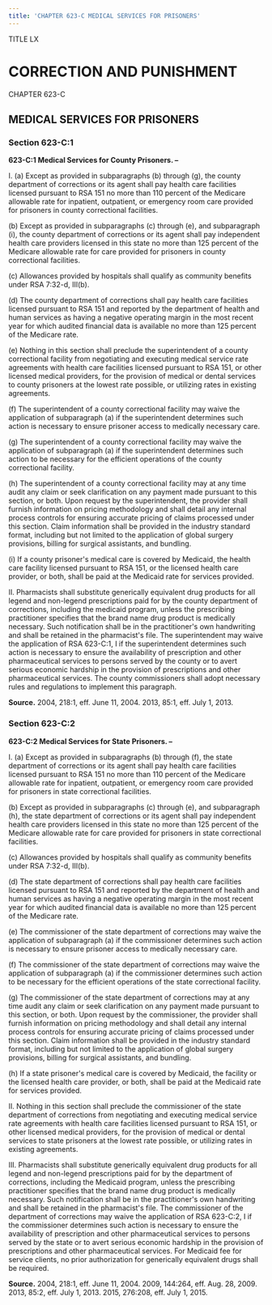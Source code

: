 ```yaml
---
title: 'CHAPTER 623-C MEDICAL SERVICES FOR PRISONERS'
---
```


TITLE LX
                                             
CORRECTION AND PUNISHMENT
=========================

CHAPTER 623-C
                                             
MEDICAL SERVICES FOR PRISONERS
------------------------------

### Section 623-C:1

 **623-C:1 Medical Services for County Prisoners. –**
                                             
 I. (a) Except as provided in subparagraphs (b) through (g), the
county department of corrections or its agent shall pay health care
facilities licensed pursuant to RSA 151 no more than 110 percent of the
Medicare allowable rate for inpatient, outpatient, or emergency room
care provided for prisoners in county correctional facilities.
                                             
 (b) Except as provided in subparagraphs (c) through (e), and
subparagraph (i), the county department of corrections or its agent
shall pay independent health care providers licensed in this state no
more than 125 percent of the Medicare allowable rate for care provided
for prisoners in county correctional facilities.
                                             
 (c) Allowances provided by hospitals shall qualify as community
benefits under RSA 7:32-d, III(b).
                                             
 (d) The county department of corrections shall pay health care
facilities licensed pursuant to RSA 151 and reported by the department
of health and human services as having a negative operating margin in
the most recent year for which audited financial data is available no
more than 125 percent of the Medicare rate.
                                             
 (e) Nothing in this section shall preclude the superintendent of
a county correctional facility from negotiating and executing medical
service rate agreements with health care facilities licensed pursuant to
RSA 151, or other licensed medical providers, for the provision of
medical or dental services to county prisoners at the lowest rate
possible, or utilizing rates in existing agreements.
                                             
 (f) The superintendent of a county correctional facility may
waive the application of subparagraph (a) if the superintendent
determines such action is necessary to ensure prisoner access to
medically necessary care.
                                             
 (g) The superintendent of a county correctional facility may
waive the application of subparagraph (a) if the superintendent
determines such action to be necessary for the efficient operations of
the county correctional facility.
                                             
 (h) The superintendent of a county correctional facility may at
any time audit any claim or seek clarification on any payment made
pursuant to this section, or both. Upon request by the superintendent,
the provider shall furnish information on pricing methodology and shall
detail any internal process controls for ensuring accurate pricing of
claims processed under this section. Claim information shall be provided
in the industry standard format, including but not limited to the
application of global surgery provisions, billing for surgical
assistants, and bundling.
                                             
 (i) If a county prisoner's medical care is covered by Medicaid,
the health care facility licensed pursuant to RSA 151, or the licensed
health care provider, or both, shall be paid at the Medicaid rate for
services provided.
                                             
 II. Pharmacists shall substitute generically equivalent drug
products for all legend and non-legend prescriptions paid for by the
county department of corrections, including the medicaid program, unless
the prescribing practitioner specifies that the brand name drug product
is medically necessary. Such notification shall be in the practitioner's
own handwriting and shall be retained in the pharmacist's file. The
superintendent may waive the application of RSA 623-C:1, I if the
superintendent determines such action is necessary to ensure the
availability of prescription and other pharmaceutical services to
persons served by the county or to avert serious economic hardship in
the provision of prescriptions and other pharmaceutical services. The
county commissioners shall adopt necessary rules and regulations to
implement this paragraph.

**Source.** 2004, 218:1, eff. June 11, 2004. 2013, 85:1, eff. July 1,
2013.

### Section 623-C:2

 **623-C:2 Medical Services for State Prisoners. –**
                                             
 I. (a) Except as provided in subparagraphs (b) through (f), the
state department of corrections or its agent shall pay health care
facilities licensed pursuant to RSA 151 no more than 110 percent of the
Medicare allowable rate for inpatient, outpatient, or emergency room
care provided for prisoners in state correctional facilities.
                                             
 (b) Except as provided in subparagraphs (c) through (e), and
subparagraph (h), the state department of corrections or its agent shall
pay independent health care providers licensed in this state no more
than 125 percent of the Medicare allowable rate for care provided for
prisoners in state correctional facilities.
                                             
 (c) Allowances provided by hospitals shall qualify as community
benefits under RSA 7:32-d, III(b).
                                             
 (d) The state department of corrections shall pay health care
facilities licensed pursuant to RSA 151 and reported by the department
of health and human services as having a negative operating margin in
the most recent year for which audited financial data is available no
more than 125 percent of the Medicare rate.
                                             
 (e) The commissioner of the state department of corrections may
waive the application of subparagraph (a) if the commissioner determines
such action is necessary to ensure prisoner access to medically
necessary care.
                                             
 (f) The commissioner of the state department of corrections may
waive the application of subparagraph (a) if the commissioner determines
such action to be necessary for the efficient operations of the state
correctional facility.
                                             
 (g) The commissioner of the state department of corrections may
at any time audit any claim or seek clarification on any payment made
pursuant to this section, or both. Upon request by the commissioner, the
provider shall furnish information on pricing methodology and shall
detail any internal process controls for ensuring accurate pricing of
claims processed under this section. Claim information shall be provided
in the industry standard format, including but not limited to the
application of global surgery provisions, billing for surgical
assistants, and bundling.
                                             
 (h) If a state prisoner's medical care is covered by Medicaid,
the facility or the licensed health care provider, or both, shall be
paid at the Medicaid rate for services provided.
                                             
 II. Nothing in this section shall preclude the commissioner of the
state department of corrections from negotiating and executing medical
service rate agreements with health care facilities licensed pursuant to
RSA 151, or other licensed medical providers, for the provision of
medical or dental services to state prisoners at the lowest rate
possible, or utilizing rates in existing agreements.
                                             
 III. Pharmacists shall substitute generically equivalent drug
products for all legend and non-legend prescriptions paid for by the
department of corrections, including the Medicaid program, unless the
prescribing practitioner specifies that the brand name drug product is
medically necessary. Such notification shall be in the practitioner's
own handwriting and shall be retained in the pharmacist's file. The
commissioner of the department of corrections may waive the application
of RSA 623-C:2, I if the commissioner determines such action is
necessary to ensure the availability of prescription and other
pharmaceutical services to persons served by the state or to avert
serious economic hardship in the provision of prescriptions and other
pharmaceutical services. For Medicaid fee for service clients, no prior
authorization for generically equivalent drugs shall be required.

**Source.** 2004, 218:1, eff. June 11, 2004. 2009, 144:264, eff. Aug.
28, 2009. 2013, 85:2, eff. July 1, 2013. 2015, 276:208, eff. July 1,
2015.
